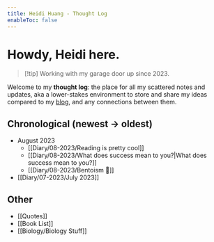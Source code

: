 ```yaml
---
title: Heidi Huang - Thought Log 
enableToc: false
---
```

# Howdy, Heidi here.
> [!tip] Working with my garage door up since 2023.

Welcome to my **thought log**: the place for all my scattered notes and updates, aka a lower-stakes environment to store and share my ideas compared to my [blog](https://heidi-huang.ghost.io), and any connections between them. 

## Chronological (newest → oldest)
- August 2023
	- [[Diary/08-2023/Reading is pretty cool]]
	- [[Diary/08-2023/What does success mean to you?|What does success mean to you?]]
	- [[Diary/08-2023/Bentoism 🍱]]
- [[Diary/07-2023/July 2023]]

## Other
- [[Quotes]]
- [[Book List]]
- [[Biology/Biology Stuff]]